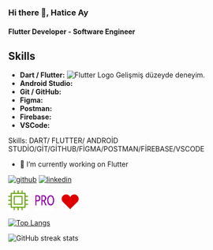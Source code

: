 ### Hi there 👋, Hatice Ay
#### Flutter Developer - Software Engineer
 ## Skills

- **Dart / Flutter:** ![Flutter Logo](https://www.vectorlogo.zone/logos/flutterio/flutterio-icon.svg) Gelişmiş düzeyde deneyim.
- **Android Studio:** 
- **Git / GitHub:** 
- **Figma:** 
- **Postman:** 
- **Firebase:**
- **VSCode:** 


Skills: DART/ FLUTTER/ ANDROİD STUDİO/GİT/GİTHUB/FİGMA/POSTMAN/FİREBASE/VSCODE

- 🔭 I’m currently working on Flutter  


[<img src='https://cdn.jsdelivr.net/npm/simple-icons@3.0.1/icons/github.svg' alt='github' height='40'>](https://github.com/haticeay)  [<img src='https://cdn.jsdelivr.net/npm/simple-icons@3.0.1/icons/linkedin.svg' alt='linkedin' height='40'>](https://www.linkedin.com/in/haticeay/)  

<a href='https://docs.github.com/en/developers'><img src='https://raw.githubusercontent.com/acervenky/animated-github-badges/master/assets/devbadge.gif' width='40' height='40'></a> <a href='https://github.com/pricing'><img src='https://raw.githubusercontent.com/acervenky/animated-github-badges/master/assets/pro.gif' width='40' height='40'></a> <a href='https://docs.github.com/en/github/supporting-the-open-source-community-with-github-sponsors'><img src='https://raw.githubusercontent.com/acervenky/animated-github-badges/master/assets/sponsorbadge.gif' width='35' height='35'></a> 

[![Top Langs](https://github-readme-stats.vercel.app/api/top-langs/?username=haticeay)](https://github.com/anuraghazra/github-readme-stats)

![GitHub streak stats](https://streak-stats.demolab.com/?user=haticeay)  

